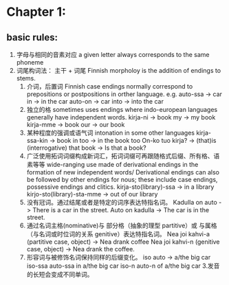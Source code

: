 # Chapter 1:
## basic rules:
1. 字母与相同的音素对应 a given letter always corresponds to the same phoneme
2. 词尾构词法： 主干 + 词尾 Finnish morpholoy is the addition of endings to stems.
	1. 介词，后置词 Finnish case endings normally correspond to prepositions or postpositions in orther language.
		e.g. auto-ssa -> car in -> in the car
		auto-on -> car into -> into the car
	2. 独立的格 sometimes uses endings where indo-european languages generally have independent words.
		kirja-ni -> book my -> my book
		kirja-mme -> book our -> our book
	3. 某种程度的强调或语气词 intonation in some other languages
		kirja-ssa-kin -> book in too -> in the book too
		On-ko tuo kirja? -> (that)is (interrogative) that book -> Is that a book?
	4. 广泛使用拓词词缀构成新词汇，拓词词缀可再跟随格式后缀、所有格、语素等等 wide-ranging use made of derivational endings in the formation of new independent words/ Derivational endings can also be followed by other endings for nous; these include case endings, possessive endings and clitics.
		kirja-sto(library)-ssa -> in a library
		kirjo-sto(library)-sta-mme -> out of our library
	5. 没有冠词。通过结尾或者是特定的词序表达特指名词。
		Kadulla on auto -> There is a car in the street.
		Auto on kadulla -> The car is in the street.
	6. 通过名词主格(nominative)与 部分格（抽象的理型 partitive）或 与属格（与名词或时位词的关系 genitive）表达特指名词。
		Nea joi kahvi-a (partitive case, object) -> Nea drank coffee
		Nea joi kahvi-n (genitive case, object) -> Nea drank the coffee.
	7. 形容词与被修饰名词保持同样的后缀变化。
		iso auto -> a/the big car
		iso-ssa auto-ssa in a/the big car
		iso-n auto-n of a/the big car
3.发音的长短会变成不同单词。
